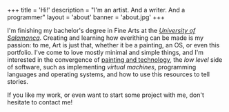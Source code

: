 +++
title = 'Hi!'
description = "I'm an artist. And a writer. And a programmer"
layout = 'about'
banner = 'about.jpg'
+++

I'm finishing my bachelor's degree in Fine Arts at the [*University of Salamanca*](https://usal.es). Creating and learning how everithing can be made is my passion: to me, Art is just that, whether it be a painting, an OS, or even this portfolio. I've come to love mostly minimal and simple things, and I'm interested in the convergence of [painting and technology](https://ars-chromatica.art), the *low level* side of software, such as implementing *virtual machines*, programming languages and operating systems, and how to use this resources to tell stories.

If you like my work, or even want to start some project with me, don't hesitate to contact me!

